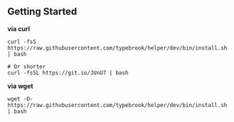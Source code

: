 ## Getting Started
**via curl**
```
curl -fsS https://raw.githubusercontent.com/typebrook/helper/dev/bin/install.sh | bash

# Or shorter
curl -fsSL https://git.io/JUnU7 | bash
```
**via wget**
```
wget -O- https://raw.githubusercontent.com/typebrook/helper/dev/bin/install.sh | bash
```
